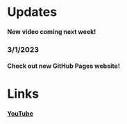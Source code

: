 # Updates

#### New video coming next week!

### 3/1/2023
#### Check out new GitHub Pages website!

# Links

#### [YouTube](https://www.youtube.com)
